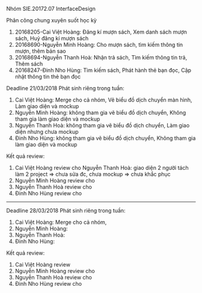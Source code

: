 Nhóm SIE.20172.07
InterfaceDesign

Phân công chung xuyên suốt học kỳ
1. 20168205-Cai Việt Hoàng: Đăng kí mượn sách, Xem danh sách mượn sách, Huỷ đăng kí mượn sách			
2. 20168690-Nguyễn Minh Hoàng: Cho mượn sách, tìm kiếm thông tin mượn, thêm bản sao
3. 20168694-Nguyễn Thanh Hoà: Nhận trả sách, Tìm kiếm thông tin trả, Thêm sách	
4. 20168247-Đinh Nho Hùng: Tìm kiếm sách, Phát hành thẻ bạn đọc, Cập nhật thông tin thẻ bạn đọc	

Deadline 21/03/2018
Phát sinh riêng trong tuần:
1. Cai Việt Hoàng: Merge cho cả nhóm, Vẽ biểu đồ dịch chuyển màn hình, Làm giao diện và mockup
2. Nguyễn Minh Hoàng: không tham gia vẽ biểu đồ dịch chuyển, Không tham gia làm giao diện và mockup
3. Nguyễn Thanh Hoà: không tham gia vẽ biểu đồ dịch chuyển, Làm giao diện nhưng chưa mockup
4. Đinh Nho Hùng: không tham gia vẽ biểu đồ dịch chuyển, Không tham gia làm giao diện và mockup

Kết quả review:
1. Cai Việt Hoàng review cho Nguyễn Thanh Hoà: giao diện 2 người tách làm 2 project => chưa sửa đc, chưa mockup => chưa khắc phục
2. Nguyễn Minh Hoàng review cho 
3. Nguyễn Thanh Hoà review cho 
4. Đinh Nho Hùng review cho 

***
Deadline 28/03/2018
Phát sinh riêng trong tuần:
1. Cai Việt Hoàng: Merge cho cả nhóm, 
2. Nguyễn Minh Hoàng: 
3. Nguyễn Thanh Hoà: 
4. Đinh Nho Hùng: 

Kết quả review:
1. Cai Việt Hoàng review 
2. Nguyễn Minh Hoàng review cho 
3. Nguyễn Thanh Hoà review cho 
4. Đinh Nho Hùng review cho 